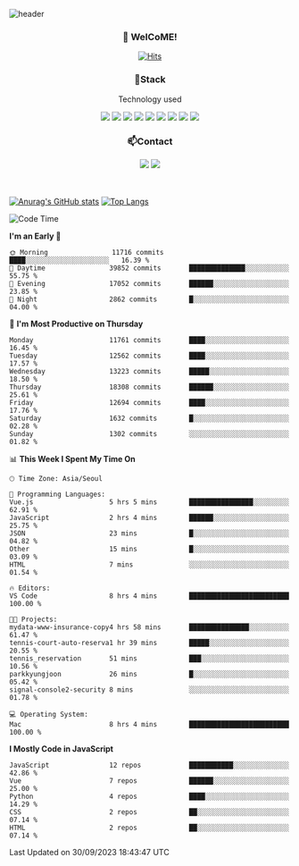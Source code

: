 ![header](https://capsule-render.vercel.app/api?type=waving&color=gradient&height=200&text=Kyungjoon&fontAlign=70&fontAlignY=40&animation=twinkling)

<h3 align="center">👋 WelCoME!</h3>

<div align=center>
  
[![Hits](https://hits.seeyoufarm.com/api/count/incr/badge.svg?url=https%3A%2F%2Fgithub.com%2Fuvula6921&count_bg=%2322BAC9&title_bg=%23827F7F&icon=iconify.svg&icon_color=%2325A27F&title=visits&edge_flat=false)](https://hits.seeyoufarm.com)
  
</div>
<h3 align="center">📌Stack</h3>
<p align="center">Technology used</p>
<div align="center"><img src="https://img.shields.io/badge/HTML5-E34F26?style=flat-square&logo=HTML5&logoColor=white"></img> <img src="https://img.shields.io/badge/CSS3-0A84FF?style=flat-square&logo=CSS3&logoColor=white"></img> <img src="https://img.shields.io/badge/JavaScript-FFCD11?style=flat-square&logo=JavaScript&logoColor=white"></img> <img src="https://img.shields.io/badge/React-00BCF6?style=flat-square&logo=React&logoColor=white"></img> <img src="https://img.shields.io/badge/jQuery-3655FF?style=flat-square&logo=jQuery&logoColor=white"></img> <img src="https://img.shields.io/badge/Ruby-E0115F?style=flat-square&logo=Ruby&logoColor=white"></img> <img src="https://img.shields.io/badge/Python-4B8BBE?style=flat-square&logo=Python&logoColor=white"></img> <img src="https://img.shields.io/badge/Vue-4FC08D?style=flat-square&logo=Vue.js&logoColor=white"></img> <img src="https://img.shields.io/badge/Nuxt-00DC82?style=flat-square&logo=Nuxt.js&logoColor=white"></img></div>

<h3 align="center">📫Contact</h3>
<div align="center"><a href="https://velog.io/@uvula6921/"><img src="https://img.shields.io/badge/Blog-20c997?style=flat-square&logo=V&logoColor=white"/></a> <a href="pkj6921@gmail.com"><img src="https://img.shields.io/badge/Gmail-EA4335?style=flat-square&logo=Gmail&logoColor=white"/></a></div>
<br>
<br>

[![Anurag's GitHub stats](https://github-readme-stats.vercel.app/api?username=uvula6921&hide=stars,issues&show_icons=true&count_private=true&theme=tokyonight)](https://github.com/anuraghazra/github-readme-stats)
[![Top Langs](https://github-readme-stats.vercel.app/api/top-langs/?username=uvula6921&hide=css,jupyter%20notebook,html&exclude_repo=uvula6921,uvula6921.github.io&layout=compact&langs_count=8)](https://github.com/anuraghazra/github-readme-stats)

<!--START_SECTION:waka-->
![Code Time](http://img.shields.io/badge/Code%20Time-1%2C833%20hrs%2018%20mins-blue)

**I'm an Early 🐤** 

```text
🌞 Morning                11716 commits       ████░░░░░░░░░░░░░░░░░░░░░   16.39 % 
🌆 Daytime                39852 commits       ██████████████░░░░░░░░░░░   55.75 % 
🌃 Evening                17052 commits       ██████░░░░░░░░░░░░░░░░░░░   23.85 % 
🌙 Night                  2862 commits        █░░░░░░░░░░░░░░░░░░░░░░░░   04.00 % 
```
📅 **I'm Most Productive on Thursday** 

```text
Monday                   11761 commits       ████░░░░░░░░░░░░░░░░░░░░░   16.45 % 
Tuesday                  12562 commits       ████░░░░░░░░░░░░░░░░░░░░░   17.57 % 
Wednesday                13223 commits       █████░░░░░░░░░░░░░░░░░░░░   18.50 % 
Thursday                 18308 commits       ██████░░░░░░░░░░░░░░░░░░░   25.61 % 
Friday                   12694 commits       ████░░░░░░░░░░░░░░░░░░░░░   17.76 % 
Saturday                 1632 commits        █░░░░░░░░░░░░░░░░░░░░░░░░   02.28 % 
Sunday                   1302 commits        ░░░░░░░░░░░░░░░░░░░░░░░░░   01.82 % 
```


📊 **This Week I Spent My Time On** 

```text
🕑︎ Time Zone: Asia/Seoul

💬 Programming Languages: 
Vue.js                   5 hrs 5 mins        ████████████████░░░░░░░░░   62.91 % 
JavaScript               2 hrs 4 mins        ██████░░░░░░░░░░░░░░░░░░░   25.75 % 
JSON                     23 mins             █░░░░░░░░░░░░░░░░░░░░░░░░   04.82 % 
Other                    15 mins             █░░░░░░░░░░░░░░░░░░░░░░░░   03.09 % 
HTML                     7 mins              ░░░░░░░░░░░░░░░░░░░░░░░░░   01.54 % 

🔥 Editors: 
VS Code                  8 hrs 4 mins        █████████████████████████   100.00 % 

🐱‍💻 Projects: 
mydata-www-insurance-copy4 hrs 58 mins       ███████████████░░░░░░░░░░   61.47 % 
tennis-court-auto-reserva1 hr 39 mins        █████░░░░░░░░░░░░░░░░░░░░   20.55 % 
tennis_reservation       51 mins             ███░░░░░░░░░░░░░░░░░░░░░░   10.56 % 
parkkyungjoon            26 mins             █░░░░░░░░░░░░░░░░░░░░░░░░   05.42 % 
signal-console2-security 8 mins              ░░░░░░░░░░░░░░░░░░░░░░░░░   01.78 % 

💻 Operating System: 
Mac                      8 hrs 4 mins        █████████████████████████   100.00 % 
```

**I Mostly Code in JavaScript** 

```text
JavaScript               12 repos            ███████████░░░░░░░░░░░░░░   42.86 % 
Vue                      7 repos             ██████░░░░░░░░░░░░░░░░░░░   25.00 % 
Python                   4 repos             ████░░░░░░░░░░░░░░░░░░░░░   14.29 % 
CSS                      2 repos             ██░░░░░░░░░░░░░░░░░░░░░░░   07.14 % 
HTML                     2 repos             ██░░░░░░░░░░░░░░░░░░░░░░░   07.14 % 
```




 Last Updated on 30/09/2023 18:43:47 UTC
<!--END_SECTION:waka-->
